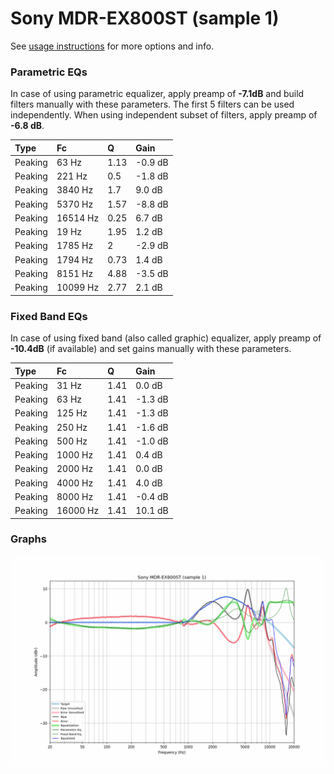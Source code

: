 # Sony MDR-EX800ST (sample 1)
See [usage instructions](https://github.com/jaakkopasanen/AutoEq#usage) for more options and info.

### Parametric EQs
In case of using parametric equalizer, apply preamp of **-7.1dB** and build filters manually
with these parameters. The first 5 filters can be used independently.
When using independent subset of filters, apply preamp of **-6.8 dB**.

| Type    | Fc       |    Q | Gain    |
|:--------|:---------|:-----|:--------|
| Peaking | 63 Hz    | 1.13 | -0.9 dB |
| Peaking | 221 Hz   | 0.5  | -1.8 dB |
| Peaking | 3840 Hz  | 1.7  | 9.0 dB  |
| Peaking | 5370 Hz  | 1.57 | -8.8 dB |
| Peaking | 16514 Hz | 0.25 | 6.7 dB  |
| Peaking | 19 Hz    | 1.95 | 1.2 dB  |
| Peaking | 1785 Hz  | 2    | -2.9 dB |
| Peaking | 1794 Hz  | 0.73 | 1.4 dB  |
| Peaking | 8151 Hz  | 4.88 | -3.5 dB |
| Peaking | 10099 Hz | 2.77 | 2.1 dB  |

### Fixed Band EQs
In case of using fixed band (also called graphic) equalizer, apply preamp of **-10.4dB**
(if available) and set gains manually with these parameters.

| Type    | Fc       |    Q | Gain    |
|:--------|:---------|:-----|:--------|
| Peaking | 31 Hz    | 1.41 | 0.0 dB  |
| Peaking | 63 Hz    | 1.41 | -1.3 dB |
| Peaking | 125 Hz   | 1.41 | -1.3 dB |
| Peaking | 250 Hz   | 1.41 | -1.6 dB |
| Peaking | 500 Hz   | 1.41 | -1.0 dB |
| Peaking | 1000 Hz  | 1.41 | 0.4 dB  |
| Peaking | 2000 Hz  | 1.41 | 0.0 dB  |
| Peaking | 4000 Hz  | 1.41 | 4.0 dB  |
| Peaking | 8000 Hz  | 1.41 | -0.4 dB |
| Peaking | 16000 Hz | 1.41 | 10.1 dB |

### Graphs
![](./Sony%20MDR-EX800ST%20(sample%201).png)